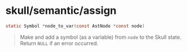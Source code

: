 # skull/semantic/assign

```c
static Symbol *node_to_var(const AstNode *const node)
```

> Make and add a symbol (as a variable) from `node` to the Skull state.
> \
> Return `NULL` if an error occurred.

